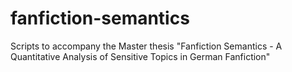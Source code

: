 # fanfiction-semantics
Scripts to accompany the Master thesis "Fanfiction Semantics - A Quantitative Analysis of Sensitive Topics in German Fanfiction"
